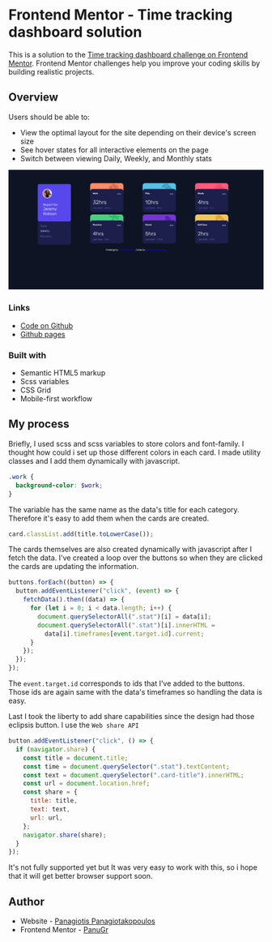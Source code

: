 # Frontend Mentor - Time tracking dashboard solution

This is a solution to the [Time tracking dashboard challenge on Frontend Mentor](https://www.frontendmentor.io/challenges/time-tracking-dashboard-UIQ7167Jw). Frontend Mentor challenges help you improve your coding skills by building realistic projects.

## Overview

Users should be able to:

- View the optimal layout for the site depending on their device's screen size
- See hover states for all interactive elements on the page
- Switch between viewing Daily, Weekly, and Monthly stats

![](./screenshot.jpg)

### Links

- [Code on Github](https://github.com/PanuGr/time-tracking-dashboard)
- [Github pages](https://panugr.github.io/time-tracking-dashboard)

### Built with

- Semantic HTML5 markup
- Scss variables
- CSS Grid
- Mobile-first workflow

## My process

Briefly, I used scss and scss variables to store colors and font-family. I thought how could i set up those different colors in each card. I made utility classes and I add them dynamically with javascript.

```scss
.work {
  background-color: $work;
}
```

The variable has the same name as the data's title for each category. Therefore it's easy to add them when the cards are created.

```js
card.classList.add(title.toLowerCase());
```

The cards themselves are also created dynamically with javascript after I fetch the data.
I've created a loop over the buttons so when they are clicked the cards are updating the information.

```js
buttons.forEach((button) => {
  button.addEventListener("click", (event) => {
    fetchData().then((data) => {
      for (let i = 0; i < data.length; i++) {
        document.querySelectorAll(".stat")[i] = data[i];
        document.querySelectorAll(".stat")[i].innerHTML =
          data[i].timeframes[event.target.id].current;
      }
    });
  });
});
```

The `event.target.id` corresponds to ids that I've added to the buttons. Those ids are again same with the data's timeframes so handling the data is easy.

Last I took the liberty to add share capabilities since the design had those eclipsis button.
I use the `Web share API`

```js
button.addEventListener("click", () => {
  if (navigator.share) {
    const title = document.title;
    const time = document.querySelector(".stat").textContent;
    const text = document.querySelector(".card-title").innerHTML;
    const url = document.location.href;
    const share = {
      title: title,
      text: text,
      url: url,
    };
    navigator.share(share);
  }
});
```
It's not fully supported yet but It was very easy to work with this, so i hope that it will get better browser support soon.

## Author

- Website - [Panagiotis Panagiotakopoulos](https://panagiotis.netlify.app)
- Frontend Mentor - [PanuGr](https://www.frontendmentor.io/profile/PanuGr)
